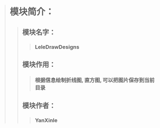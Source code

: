 > # 模块简介：
>> ## 模块名字：
>>> ### LeleDrawDesigns
>> ## 模块作用：
>>> ### 根据信息绘制折线图, 直方图, 可以把图片保存到当前目录
>> ## 模块作者：
>>> ### YanXinle